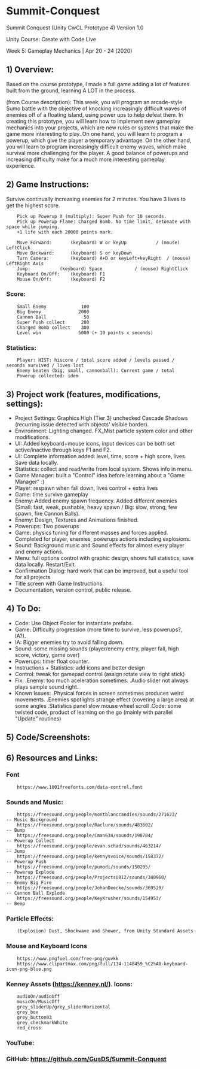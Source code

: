 # Summit-Conquest
Summit Conquest (Unity CwCL Prototype 4) Version 1.0

Unity Course: Create with Code Live

Week 5: Gameplay Mechanics | Apr 20 - 24 (2020)

## 1) Overview:
Based on the course prototype, I made a full game adding a lot of features built from the ground, learning A LOT in the process.

(from Course description):
This week, you will program an arcade-style Sumo battle with the objective of knocking increasingly difficult waves of enemies off of a floating island, using power ups to help defeat them. In creating this prototype, you will learn how to implement new gameplay mechanics into your projects, which are new rules or systems that make the game more interesting to play. On one hand, you will learn to program a powerup, which give the player a temporary advantage. On the other hand, you will learn to program increasingly difficult enemy waves, which make survival more challenging for the player. A good balance of powerups and increasing difficulty make for a much more interesting gameplay experience.  

## 2) Game Instructions:
Survive continually increasing enemies for 2 minutes. You have 3 lives to get the highest score.

        Pick up Powerup X (multiply): Super Push for 10 seconds.
        Pick up Powerup Flame: Charged Bomb. No time limit, detonate with space while jumping.
        +1 life with each 20000 points mark.

        Move Forward:		(keyboard) W or keyUp			/ (mouse) LeftClick
        Move Backward:		(keyboard) S or keyDown
        Turn Camera:		(keyboard) A+D or keyLeft+keyRight	/ (mouse) LeftRight Axis
        Jump:			(keyboard) Space			/ (mouse) RightClick
        Keyboard On/Off:	(keyboard) F1
        Mouse On/Off:		(keyboard) F2

### Score:
        Small Enemy             100
        Big Enemy              2000
        Cannon Ball              50
        Super Push collect      200
        Charged Bomb collect    300
        Level win              5000 (+ 10 points x seconds)

### Statistics:
        Player: HIST: hiscore / total score added / levels passed / seconds survived / lives lost
        Enemy beaten (big, small, cannonball): Current game / total
        Powerup collected: idem

## 3) Project work (features, modifications, settings):
- Project Settings: Graphics High (Tier 3) unchecked Cascade Shadows (recurring issue detected with objects' visible border).
- Environment: Lighting changed. FX_Mist particle system color and other modifications.
- UI: Added keyboard+mouse icons, input devices can be both set active/inactive through keys F1 and F2.
- UI: Complete information added: level, time, score + high score, lives. Save data locally.
- Statistics: collect and read/write from local system. Shows info in menu.
- Game Manager: built a "Control" idea before learning about a "Game Manager" :)
- Player: respawn when fall down, lives control + extra lives
- Game: time survive gameplay
- Enemy: Added enemy spawn frequency. Added different enemies (Small: fast, weak, pushable, heavy spawn / Big: slow, strong, few spawn, fire Cannon Balls).
- Enemy: Design, Textures and Animations finished.
- Powerups: Two powerups 
- Game: physics tuning for different masses and forces applied. Completed for player, enemies, powerups actions including explosions.
- Sound: Background music and Sound effects for almost every player and enemy actions.
- Menu: full options control with graphic design, shows full statistics, save data locally. Restart/Exit.
- Confirmation Dialog: hard work that can be improved, but a useful tool for all projects
- Title screen with Game Instructions.
- Documentation, version control, public release.

## 4) To Do:
- Code: Use Object Pooler for instantiate prefabs.
- Game: Difficulty progression (more time to survive, less powerups?, IA?).
- IA: Bigger enemies try to avoid falling down.
- Sound: some missing sounds (player/enemy entry, player fall, high score, victory, game over)
- Powerups: timer float counter.
- Instructions + Statistics: add icons and better design
- Control: tweak for gamepad control (assign rotate view to right stick)
- Fix:
        .Enemy: too much aceleration sometimes.
        .Audio slider not always plays sample sound right.
- Known Issues:
        .Physical forces in screen sometimes produces weird movements.
        .Enemies spotlights strange effect (covering a large area) at some angles
        .Statistics panel slow mouse wheel scroll
        .Code: some twisted code, product of learning on the go (mainly with parallel "Update" routines)

## 5) Code/Screenshots:

## 6) Resources and Links:

### Font
        https://www.1001freefonts.com/data-control.font
        
### Sounds and Music:
        https://freesound.org/people/montblanccandies/sounds/271623/            -- Music Background
        https://freesound.org/people/Raclure/sounds/483602/                     -- Bump
        https://freesound.org/people/Cman634/sounds/198784/                     -- Powerup Collect
        https://freesound.org/people/evan.schad/sounds/463214/                  -- Jump
        https://freesound.org/people/kennysvoice/sounds/158372/                 -- Powerup Push
        https://freesound.org/people/pumodi/sounds/150205/                      -- Powerup Explode
        https://freesound.org/people/ProjectsU012/sounds/340960/                -- Enemy Big Fire
        https://freesound.org/people/JohanDeecke/sounds/369529/                 -- Cannon Ball Explode
        https://freesound.org/people/KeyKrusher/sounds/154953/                  -- Beep
        
### Particle Effects:
        (Explosion) Dust, Shockwave and Shower, from Unity Standard Assets
        
### Mouse and Keyboard Icons
        https://www.pngfuel.com/free-png/guvkk
        https://www.clipartmax.com/png/full/114-1148459_%C2%A0-keyboard-icon-png-blue.png
        
### Kenney Assets (https://kenney.nl/). Icons:
        audioOn/audioOff
        musicOn/MusicOff
        grey_sliderUp/grey_sliderHorizontal
        grey_box
        grey_button03
        grey_checkmarkWhite
        red_cross

### YouTube:

### GitHub: https://github.com/GusDS/Summit-Conquest
